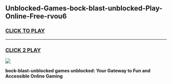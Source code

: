 
## Unblocked-Games-bock-blast-unblocked-Play-Online-Free-rvou6
<h3>
<a href="https://premium76.site?title=bock-blast-unblocked&ref=26A">CLICK TO PLAY</a></h3>
<hr>

<h3>
<a href="https://premium76.site?title=bock-blast-unblocked&ref=26A">CLICK 2 PLAY</a>
  
</h3>

<a href="https://premium76.site?title=bock-blast-unblocked&ref=26A"><img src="https://clearcache.store/games.png"></a>


**bock-blast-unblocked games unblocked: Your Gateway to Fun and Accessible Online Gaming**

